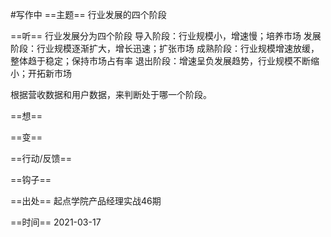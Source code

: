 #写作中 
==主题==
行业发展的四个阶段

==听==
行业发展分为四个阶段
导入阶段：行业规模小，增速慢；培养市场
发展阶段：行业规模逐渐扩大，增长迅速；扩张市场
成熟阶段：行业规模增速放缓，整体趋于稳定；保持市场占有率
退出阶段：增速呈负发展趋势，行业规模不断缩小；开拓新市场

根据营收数据和用户数据，来判断处于哪一个阶段。

==想==


==变==


==行动/反馈==


==钩子==


==出处==
起点学院产品经理实战46期

==时间==
2021-03-17